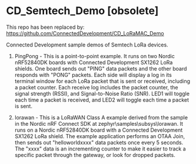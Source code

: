 # CD_Semtech_Demo [obsolete]
This repo has been replaced by:  https://github.com/ConnectedDevelopment/CD_LoRaMAC_Demo

Connected Development sample demos of Semtech LoRa devices.

1. PingPong -  This is a point-to-point example.  It runs on two Nordic nRF52840DK boards with Connected Development SX1262 LoRa shields.  One board sends out "PING" data packets and the other board responds with "PONG" packets.  Each side will display a log in its terminal window for each LoRa packet that is sent or received, including a packet counter.  Each receive log includes the packet counter, the signal strength (RSSI), and Signal-to-Noise Ratio (SNR).  LED1 will toggle each time a packet is received, and LED2 will toggle each time a packet is sent.

2. lorawan - This is a LoRaWAN Class A example derived from the sample in the Nordic nRF Connect SDK at zephyr\samples\subsys\lorawan.  It runs on a Nordic nRF52840DK board with a Connected Development SX1262 LoRa shield.  The example application performs an OTAA Join, then sends out "helloworldxxxx" data packets once every 5 seconds.  The "xxxx" data is an incrementing counter to make it easier to track a specific packet through the gateway, or look for dropped packets.

